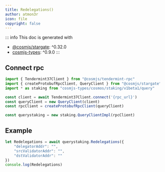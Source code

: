 ```yaml
---
title: Redelegations()
author: atmon3r
icon: file
copyright: false
---
```


::: info
This doc is generated with 
- [@cosmjs/stargate](https://www.npmjs.com/package/@cosmjs/stargate): ^0.32.0
- [cosmjs-types](https://www.npmjs.com/package/cosmjs-types): ^0.9.0
:::
   
## Connect rpc

```js
import { Tendermint37Client } from "@cosmjs/tendermint-rpc"
import { createProtobufRpcClient, QueryClient } from "@cosmjs/stargate"
import * as staking from "cosmjs-types/cosmos/staking/v1beta1/query"

const client = await Tendermint37Client.connect('{rpc_url}')
const queryClient = new QueryClient(client)
const rpcClient = createProtobufRpcClient(queryClient)

const querystaking = new staking.QueryClientImpl(rpcClient)
```

## Example
```js
let Redelegations = await querystaking.Redelegations({
    "delegatorAddr": "",
    "srcValidatorAddr": "",
    "dstValidatorAddr": ""
})
console.log(Redelegations)
```
   
